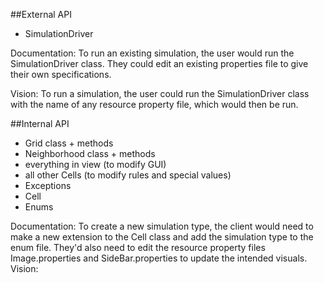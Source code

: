 ##External API
- SimulationDriver

Documentation:
To run an existing simulation, the user would run the SimulationDriver class. They could edit an existing properties file to give their own specifications.

Vision: To run a simulation, the user could run the SimulationDriver class with the name of any resource property file, which would then be run.

##Internal API
- Grid class + methods
- Neighborhood class + methods
- everything in view (to modify GUI)
- all other Cells (to modify rules and special values)
- Exceptions
- Cell
- Enums

Documentation: To create a new simulation type, the client would need to make a new extension to the Cell class and add the simulation type to the enum file. They'd also need to edit the resource property files Image.properties and SideBar.properties to update the intended visuals.
Vision: 
